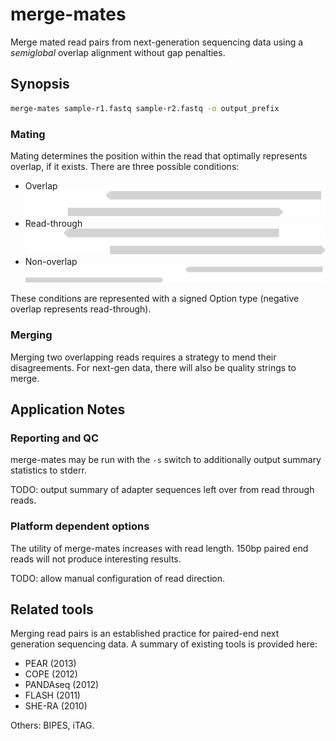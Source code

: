 # merge-mates

Merge mated read pairs from next-generation sequencing data using
a _semiglobal_ overlap alignment without gap penalties.

## Synopsis

```bash
merge-mates sample-r1.fastq sample-r2.fastq -o output_prefix
```

### Mating


Mating determines the position within the read that optimally represents
overlap, if it exists. There are three possible conditions:

* Overlap ![partially overlapping reads](doc/overlap.png)
* Read-through ![read-through reads](doc/readthru.png)
* Non-overlap ![non-overlapping reads](doc/noverlap.png)

These conditions are represented with a signed Option type (negative
overlap represents read-through).

### Merging

Merging two overlapping reads requires a strategy to mend their
disagreements. For next-gen data, there will also be quality strings to
merge.

## Application Notes

### Reporting and QC

merge-mates may be run with the `-s` switch to additionally output summary
statistics to stderr.

TODO: output summary of adapter sequences left over from read through
reads.

### Platform dependent options

The utility of merge-mates increases with read length. 150bp paired end
reads will not produce interesting results.

TODO: allow manual configuration of read direction.

## Related tools

Merging read pairs is an established practice for paired-end next
generation sequencing data. A summary of existing tools is provided here:

* PEAR (2013)
* COPE (2012)
* PANDAseq (2012)
* FLASH (2011)
* SHE-RA (2010)

Others: BIPES, iTAG.
